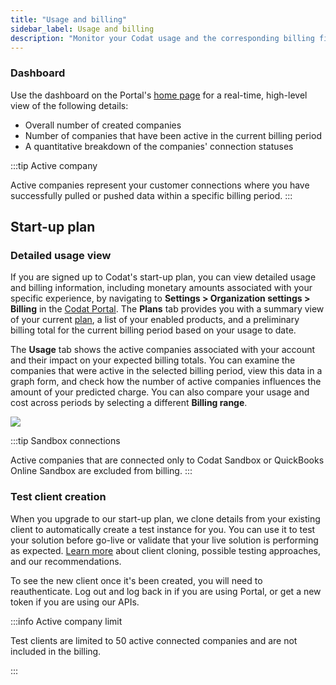 ```yaml
---
title: "Usage and billing"
sidebar_label: Usage and billing
description: "Monitor your Codat usage and the corresponding billing figures to stay in control of your expenses"
---
```


### Dashboard

Use the dashboard on the Portal's [home page](https://app.codat.io/) for a real-time, high-level view of the following details:
- Overall number of created companies
- Number of companies that have been active in the current billing period
- A quantitative breakdown of the companies' connection statuses 

:::tip Active company

Active companies represent your customer connections where you have successfully pulled or pushed data within a specific billing period.
:::

## Start-up plan

### Detailed usage view

If you are signed up to Codat's start-up plan, you can view detailed usage and billing information, including monetary amounts associated with your specific experience, by navigating to **Settings > Organization settings > Billing** in the [Codat Portal](https://app.codat.io/settings/billing). 
The **Plans** tab provides you with a summary view of your current [plan](https://www.codat.io/plans/), a list of your enabled products, and a preliminary billing total for the current billing period based on your usage to date. 

The **Usage** tab shows the active companies associated with your account and their impact on your expected billing totals. You can examine the companies that were active in the selected billing period, view this data in a graph form, and check how the number of active companies influences the amount of your predicted charge. You can also compare your usage and cost across periods by selecting a different **Billing range**. 

![](/img/other-guides/0002-usage-billing-page.png)

:::tip Sandbox connections

Active companies that are connected only to Codat Sandbox or QuickBooks Online Sandbox are excluded from billing.
:::

### Test client creation

When you upgrade to our start-up plan, we clone details from your existing client to automatically create a test instance for you. You can use it to test your solution before go-live or validate that your live solution is performing as expected. [Learn more](/introduction/testing) about client cloning, possible testing approaches, and our recommendations.

To see the new client once it's been created, you will need to reauthenticate. Log out and log back in if you are using Portal, or get a new token if you are using our APIs.

:::info Active company limit

Test clients are limited to 50 active connected companies and are not included in the billing. 

:::